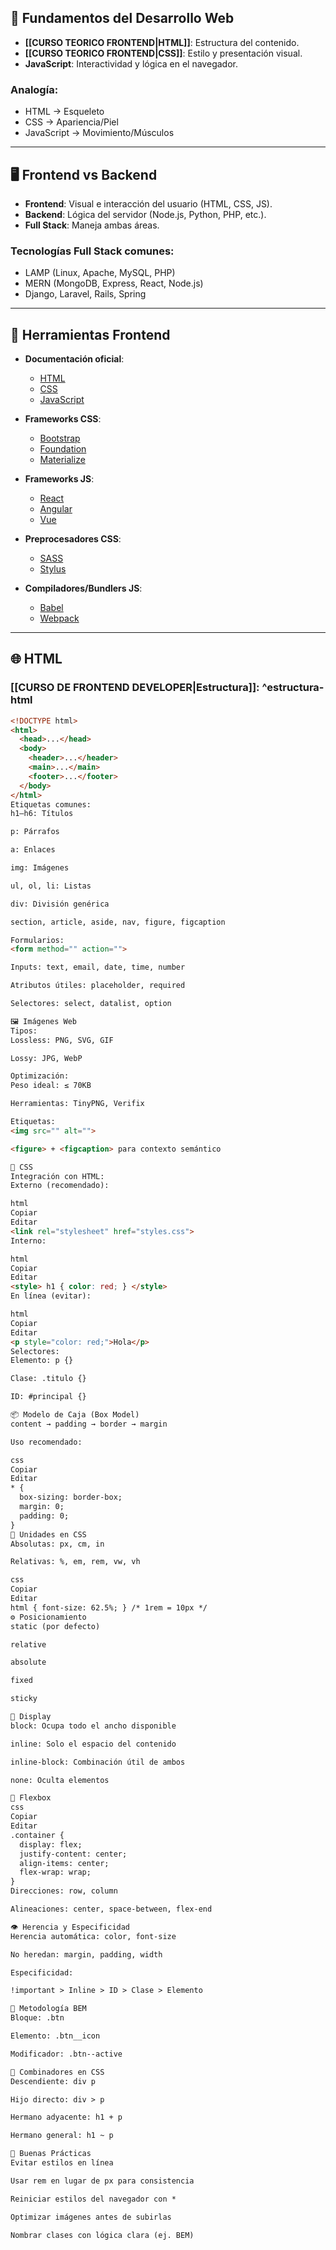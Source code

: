 ## 🧱 Fundamentos del Desarrollo Web

- **[[CURSO TEORICO FRONTEND|HTML]]**: Estructura del contenido.
- **[[CURSO TEORICO FRONTEND|CSS]]**: Estilo y presentación visual.
- **JavaScript**: Interactividad y lógica en el navegador.

### Analogía:
- HTML → Esqueleto
- CSS → Apariencia/Piel
- JavaScript → Movimiento/Músculos

---

## 🖥️ Frontend vs Backend

- **Frontend**: Visual e interacción del usuario (HTML, CSS, JS).
- **Backend**: Lógica del servidor (Node.js, Python, PHP, etc.).
- **Full Stack**: Maneja ambas áreas.

### Tecnologías Full Stack comunes:
- LAMP (Linux, Apache, MySQL, PHP)
- MERN (MongoDB, Express, React, Node.js)
- Django, Laravel, Rails, Spring

---

## 🧰 Herramientas Frontend

- **Documentación oficial**:  
  - [HTML](https://devdocs.io/html/)  
  - [CSS](https://devdocs.io/css/)  
  - [JavaScript](https://devdocs.io/javascript/)  

- **Frameworks CSS**:  
  - [Bootstrap](https://getbootstrap.com/)  
  - [Foundation](https://get.foundation/)  
  - [Materialize](https://materializecss.com/)  

- **Frameworks JS**:  
  - [React](https://es.reactjs.org/)  
  - [Angular](https://angular.io/)  
  - [Vue](https://vuejs.org/)  

- **Preprocesadores CSS**:  
  - [SASS](https://sass-lang.com/)  
  - [Stylus](https://stylus-lang.com/)  

- **Compiladores/Bundlers JS**:  
  - [Babel](https://babeljs.io/)  
  - [Webpack](https://webpack.js.org/)  

---

## 🌐 HTML

### [[CURSO DE FRONTEND DEVELOPER|Estructura]]: ^estructura-html


```html
<!DOCTYPE html>
<html>
  <head>...</head>
  <body>
    <header>...</header>
    <main>...</main>
    <footer>...</footer>
  </body>
</html>
Etiquetas comunes:
h1–h6: Títulos

p: Párrafos

a: Enlaces 

img: Imágenes

ul, ol, li: Listas

div: División genérica

section, article, aside, nav, figure, figcaption

Formularios:
<form method="" action="">

Inputs: text, email, date, time, number

Atributos útiles: placeholder, required

Selectores: select, datalist, option

🖼️ Imágenes Web
Tipos:
Lossless: PNG, SVG, GIF

Lossy: JPG, WebP

Optimización:
Peso ideal: ≤ 70KB

Herramientas: TinyPNG, Verifix

Etiquetas:
<img src="" alt="">

<figure> + <figcaption> para contexto semántico

🎨 CSS
Integración con HTML:
Externo (recomendado):

html
Copiar
Editar
<link rel="stylesheet" href="styles.css">
Interno:

html
Copiar
Editar
<style> h1 { color: red; } </style>
En línea (evitar):

html
Copiar
Editar
<p style="color: red;">Hola</p>
Selectores:
Elemento: p {}

Clase: .titulo {}

ID: #principal {}

📦 Modelo de Caja (Box Model)
content → padding → border → margin

Uso recomendado:

css
Copiar
Editar
* {
  box-sizing: border-box;
  margin: 0;
  padding: 0;
}
📏 Unidades en CSS
Absolutas: px, cm, in

Relativas: %, em, rem, vw, vh

css
Copiar
Editar
html { font-size: 62.5%; } /* 1rem = 10px */
⚙️ Posicionamiento
static (por defecto)

relative

absolute

fixed

sticky

🧱 Display
block: Ocupa todo el ancho disponible

inline: Solo el espacio del contenido

inline-block: Combinación útil de ambos

none: Oculta elementos

📐 Flexbox
css
Copiar
Editar
.container {
  display: flex;
  justify-content: center;
  align-items: center;
  flex-wrap: wrap;
}
Direcciones: row, column

Alineaciones: center, space-between, flex-end

👁️ Herencia y Especificidad
Herencia automática: color, font-size

No heredan: margin, padding, width

Especificidad:

!important > Inline > ID > Clase > Elemento

🧱 Metodología BEM
Bloque: .btn

Elemento: .btn__icon

Modificador: .btn--active

🔗 Combinadores en CSS
Descendiente: div p

Hijo directo: div > p

Hermano adyacente: h1 + p

Hermano general: h1 ~ p

🎯 Buenas Prácticas
Evitar estilos en línea

Usar rem en lugar de px para consistencia

Reiniciar estilos del navegador con *

Optimizar imágenes antes de subirlas

Nombrar clases con lógica clara (ej. BEM)